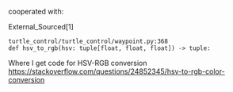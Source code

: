 
cooperated with:




External_Sourced[1]
```
turtle_control/turtle_control/waypoint.py:368
def hsv_to_rgb(hsv: tuple[float, float, float]) -> tuple:
```
Where I get code for HSV-RGB conversion
https://stackoverflow.com/questions/24852345/hsv-to-rgb-color-conversion